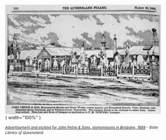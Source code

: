 ![](../assets/john-petrie-and-sons-advertisement-1889.jpg){ width="100%" }  

*<small>[Advertisement and etching for John Petrie & Sons, stonemasons in Brisbane, 1889](http://onesearch.slq.qld.gov.au/permalink/f/1upgmng/slq_digitool110812) - State Library of Queensland</small>*
